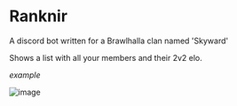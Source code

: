 # Ranknir
A discord bot written for a Brawlhalla clan named 'Skyward'

Shows a list with all your members and their 2v2 elo.

*example*

![image](https://user-images.githubusercontent.com/74303221/171192256-764ecb38-582b-47bf-af96-3f05feb57ba1.png)

